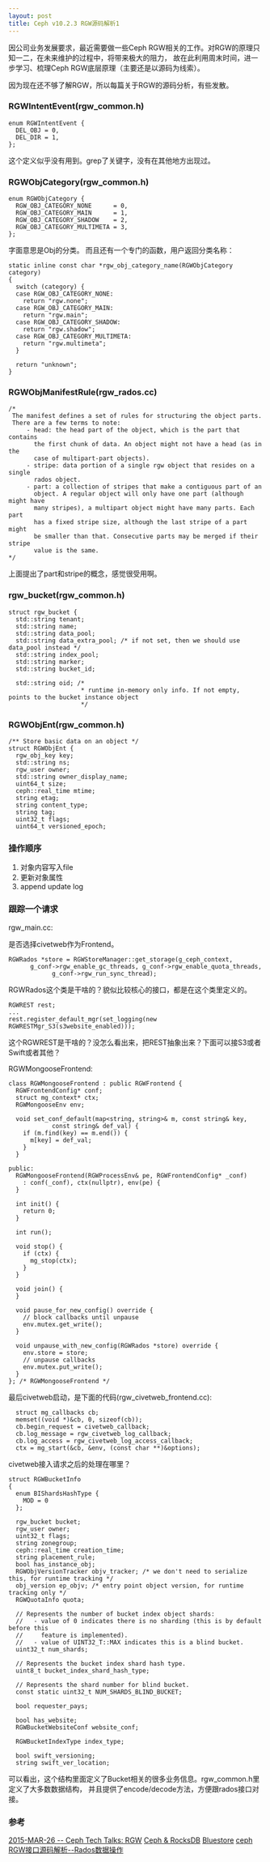```yaml
---
layout: post
title: Ceph v10.2.3 RGW源码解析1
---
```

因公司业务发展要求，最近需要做一些Ceph RGW相关的工作。对RGW的原理只知一二，在未来维护的过程中，将带来极大的阻力，
故在此利用周末时间，进一步学习、梳理Ceph RGW底层原理（主要还是以源码为线索）。

因为现在还不够了解RGW，所以每篇关于RGW的源码分析，有些发散。

### RGWIntentEvent(rgw_common.h)
```
enum RGWIntentEvent {
  DEL_OBJ = 0,
  DEL_DIR = 1,
};
```
这个定义似乎没有用到。grep了关键字，没有在其他地方出现过。

### RGWObjCategory(rgw_common.h)
```
enum RGWObjCategory {
  RGW_OBJ_CATEGORY_NONE      = 0,
  RGW_OBJ_CATEGORY_MAIN      = 1,
  RGW_OBJ_CATEGORY_SHADOW    = 2,
  RGW_OBJ_CATEGORY_MULTIMETA = 3,
};
```
字面意思是Obj的分类。
而且还有一个专门的函数，用户返回分类名称：
```
static inline const char *rgw_obj_category_name(RGWObjCategory category)
{
  switch (category) {
  case RGW_OBJ_CATEGORY_NONE:
    return "rgw.none";
  case RGW_OBJ_CATEGORY_MAIN:
    return "rgw.main";
  case RGW_OBJ_CATEGORY_SHADOW:
    return "rgw.shadow";
  case RGW_OBJ_CATEGORY_MULTIMETA:
    return "rgw.multimeta";
  }

  return "unknown";
}
```

### RGWObjManifestRule(rgw_rados.cc)
```
/*
 The manifest defines a set of rules for structuring the object parts.
 There are a few terms to note:
     - head: the head part of the object, which is the part that contains
       the first chunk of data. An object might not have a head (as in the
       case of multipart-part objects).
     - stripe: data portion of a single rgw object that resides on a single
       rados object.
     - part: a collection of stripes that make a contiguous part of an
       object. A regular object will only have one part (although might have
       many stripes), a multipart object might have many parts. Each part
       has a fixed stripe size, although the last stripe of a part might
       be smaller than that. Consecutive parts may be merged if their stripe
       value is the same.
*/
```
上面提出了part和stripe的概念，感觉很受用啊。

### rgw_bucket(rgw_common.h)
```
struct rgw_bucket {
  std::string tenant;
  std::string name;
  std::string data_pool;
  std::string data_extra_pool; /* if not set, then we should use data_pool instead */
  std::string index_pool;
  std::string marker;
  std::string bucket_id;

  std::string oid; /*
                    * runtime in-memory only info. If not empty, points to the bucket instance object
                    */
```

### RGWObjEnt(rgw_common.h)
```
/** Store basic data on an object */
struct RGWObjEnt {
  rgw_obj_key key;
  std::string ns;
  rgw_user owner;
  std::string owner_display_name;
  uint64_t size;
  ceph::real_time mtime;
  string etag;
  string content_type;
  string tag;
  uint32_t flags;
  uint64_t versioned_epoch;
```

### 操作顺序
1. 对象内容写入file
2. 更新对象属性
3. append update log

### 跟踪一个请求
rgw_main.cc:

是否选择civetweb作为Frontend。
```
RGWRados *store = RGWStoreManager::get_storage(g_ceph_context,
      g_conf->rgw_enable_gc_threads, g_conf->rgw_enable_quota_threads,
            g_conf->rgw_run_sync_thread);
```
RGWRados这个类是干啥的？貌似比较核心的接口，都是在这个类里定义的。

```
RGWREST rest;
...
rest.register_default_mgr(set_logging(new RGWRESTMgr_S3(s3website_enabled)));
```
这个RGWREST是干啥的？没怎么看出来，把REST抽象出来？下面可以接S3或者Swift或者其他？

RGWMongooseFrontend:
```
class RGWMongooseFrontend : public RGWFrontend {
  RGWFrontendConfig* conf;
  struct mg_context* ctx;
  RGWMongooseEnv env;

  void set_conf_default(map<string, string>& m, const string& key,
            const string& def_val) {
    if (m.find(key) == m.end()) {
      m[key] = def_val;
    }
  }

public:
  RGWMongooseFrontend(RGWProcessEnv& pe, RGWFrontendConfig* _conf)
    : conf(_conf), ctx(nullptr), env(pe) {
  }

  int init() {
    return 0;
  }

  int run();

  void stop() {
    if (ctx) {
      mg_stop(ctx);
    }
  }

  void join() {
  }

  void pause_for_new_config() override {
    // block callbacks until unpause
    env.mutex.get_write();
  }

  void unpause_with_new_config(RGWRados *store) override {
    env.store = store;
    // unpause callbacks
    env.mutex.put_write();
  }
}; /* RGWMongooseFrontend */
```
最后civetweb启动，是下面的代码(rgw_civetweb_frontend.cc):
```
  struct mg_callbacks cb;
  memset((void *)&cb, 0, sizeof(cb));
  cb.begin_request = civetweb_callback;
  cb.log_message = rgw_civetweb_log_callback;
  cb.log_access = rgw_civetweb_log_access_callback;
  ctx = mg_start(&cb, &env, (const char **)&options);
```

civetweb接入请求之后的处理在哪里？


```
struct RGWBucketInfo
{
  enum BIShardsHashType {
    MOD = 0
  };

  rgw_bucket bucket;
  rgw_user owner;
  uint32_t flags;
  string zonegroup;
  ceph::real_time creation_time;
  string placement_rule;
  bool has_instance_obj;
  RGWObjVersionTracker objv_tracker; /* we don't need to serialize this, for runtime tracking */
  obj_version ep_objv; /* entry point object version, for runtime tracking only */
  RGWQuotaInfo quota;

  // Represents the number of bucket index object shards:
  //   - value of 0 indicates there is no sharding (this is by default before this
  //     feature is implemented).
  //   - value of UINT32_T::MAX indicates this is a blind bucket.
  uint32_t num_shards;

  // Represents the bucket index shard hash type.
  uint8_t bucket_index_shard_hash_type;

  // Represents the shard number for blind bucket.
  const static uint32_t NUM_SHARDS_BLIND_BUCKET;

  bool requester_pays;

  bool has_website;
  RGWBucketWebsiteConf website_conf;

  RGWBucketIndexType index_type;

  bool swift_versioning;
  string swift_ver_location;
```
可以看出，这个结构里面定义了Bucket相关的很多业务信息。rgw_common.h里定义了大多数数据结构，
并且提供了encode/decode方法，方便跟rados接口对接。

### 参考
[2015-MAR-26 -- Ceph Tech Talks: RGW](https://www.youtube.com/watch?v=zvfv3pXq0Ww)
[Ceph & RocksDB](http://www.slideshare.net/sageweil1/ceph-and-rocksdb?qid=a85dad36-c4ea-452e-a91f-e933bd228144&v=&b=&from_search=47)
[Bluestore](http://www.slideshare.net/Inktank_Ceph/ceph-tech-talk-bluestore)
[ceph RGW接口源码解析--Rados数据操作](https://my.oschina.net/u/2271251/blog/355074)
